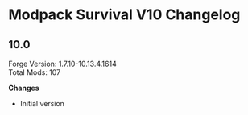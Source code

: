 # Modpack Survival V10 Changelog

## 10.0

Forge Version: 1.7.10-10.13.4.1614  
Total Mods: 107

**Changes**

- Initial version
